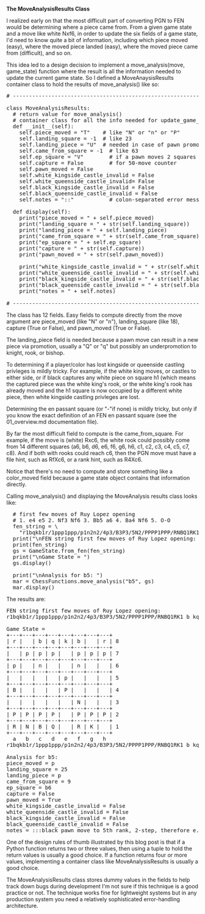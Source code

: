 <b>The MoveAnalysisResults Class</b>

I realized early on that the most difficult part of converting PGN to FEN would be determining where a piece came from. From a given game state and a move like white Nxf6, in order to update the six fields of a game state, I'd need to know quite a bit of information, including which piece moved (easy), where the moved piece landed (easy), where the moved piece came from (difficult), and so on.

This idea led to a design decision to implement a move_analysis(move, game_state) function where the result is all the information needed to update the current game state. So I defined a MoveAnaysisResults container class to hold the results of move_analysis() like so:

<pre>
# -------------------------------------------------------------------------------------------------

class MoveAnalysisResults:
  # return value for move_analysis()
  # container class for all the info needed for update_game_state()
  def __init__(self):
    self.piece_moved = "T"    # like "N" or "n" or "P"
    self.landing_square = -1  # like 23
    self.landing_piece = "U"  # needed in case of pawn promotion
    self.came_from_square = -1  # like 63
    self.ep_square = "V"        # if a pawn moves 2 squares
    self.capture = False        # for 50-move counter
    self.pawn_moved = False
    self.white_kingside_castle_invalid = False
    self.white_queenside_castle_invalid= False
    self.black_kingside_castle_invalid = False
    self.black_queenside_castle_invalid = False
    self.notes = "::"           # colon-separated error messages, etc.

  def display(self):
    print("piece_moved = " + self.piece_moved)
    print("landing_square = " + str(self.landing_square))
    print("landing_piece = " + self.landing_piece)
    print("came_from_square = " + str(self.came_from_square))
    print("ep_square = " + self.ep_square)
    print("capture = " + str(self.capture))
    print("pawn_moved = " + str(self.pawn_moved))

    print("white_kingside_castle_invalid = " + str(self.white_kingside_castle_invalid))
    print("white_queenside_castle_invalid = " + str(self.white_queenside_castle_invalid))
    print("black_kingside_castle_invalid = " + str(self.black_kingside_castle_invalid))
    print("black_queenside_castle_invalid = " + str(self.black_queenside_castle_invalid))
    print("notes = " + self.notes)

# -------------------------------------------------------------------------------------------------
</pre>

The class has 12 fields. Easy fields to compute directly from the move argument are piece_moved (like "N" or "n"), landing_square (like 18), capture (True or False), and pawn_moved (True or False).

The landing_piece field is needed because a pawn move can result in a new piece via promotion, usually a "Q" or "q" but possibly an underpromotion to knight, rook, or bishop.

To determining if a player/color has lost kingside or queenside castling privleges is mildly tricky. For example, if the white king moves, or castles to either side, or if black captures any white piece on square h1 (which means the captured piece was the white king's rook, or the white king's rook has already moved and the h1 square is now occupied by a different white piece, then white kingside castling privleges are lost.

Determining the en passant square (or "-"if none) is mildly tricky, but only if you know the exact definition of an FEN en passant square (see the 01_overview.md documentation file).

By far the most difficult field to compute is the came_from_square. For example, if the move is (white) Rxc6, the white rook could possibly come from 14 different squares (a6, b6, d6, e6, f6, g6, h6, c1, c2, c3, c4, c5, c7, c8). And if both with rooks could reach c6, then the PGN move must have a file hint, such as RfXc6, or a rank hint, such as R4Xc6.

Notice that there's no need to compute and store something like a color_moved field because a game state object contains that information directly.

Calling move_analysis() and displaying the MoveAnalysis results class looks like:

<pre>
  # first few moves of Ruy Lopez opening
  # 1. e4 e5 2. Nf3 Nf6 3. Bb5 a6 4. Ba4 Nf6 5. O-O
  fen_string = \
    "r1bqkb1r/1ppp1ppp/p1n2n2/4p3/B3P3/5N2/PPPP1PPP/RNBQ1RK1 b kq - 3 5"
  print("\nFEN string first few moves of Ruy Lopez opening: ")
  print(fen_string)
  gs = GameState.from_fen(fen_string)
  print("\nGame State = ")
  gs.display()

  print("\nAnalysis for b5: ")
  mar = ChessFunctions.move_analysis("b5", gs)
  mar.display()
</pre>

The results are:

<pre>
FEN string first few moves of Ruy Lopez opening:
r1bqkb1r/1ppp1ppp/p1n2n2/4p3/B3P3/5N2/PPPP1PPP/RNBQ1RK1 b kq - 3 5

Game State =
+---+---+---+---+---+---+---+---+
| r |   | b | q | k | b |   | r | 8
+---+---+---+---+---+---+---+---+
|   | p | p | p |   | p | p | p | 7
+---+---+---+---+---+---+---+---+
| p |   | n |   |   | n |   |   | 6
+---+---+---+---+---+---+---+---+
|   |   |   |   | p |   |   |   | 5
+---+---+---+---+---+---+---+---+
| B |   |   |   | P |   |   |   | 4
+---+---+---+---+---+---+---+---+
|   |   |   |   |   | N |   |   | 3
+---+---+---+---+---+---+---+---+
| P | P | P | P |   | P | P | P | 2
+---+---+---+---+---+---+---+---+
| R | N | B | Q |   | R | K |   | 1
+---+---+---+---+---+---+---+---+
  a   b   c   d   e   f   g   h
r1bqkb1r/1ppp1ppp/p1n2n2/4p3/B3P3/5N2/PPPP1PPP/RNBQ1RK1 b kq - 3 5

Analysis for b5:
piece_moved = p
landing_square = 25
landing_piece = p
came_from_square = 9
ep_square = b6
capture = False
pawn_moved = True
white_kingside_castle_invalid = False
white_queenside_castle_invalid = False
black_kingside_castle_invalid = False
black_queenside_castle_invalid = False
notes = :::black pawn move to 5th rank, 2-step, therefore e.p. square exists on 4th rank, no capture, no promotion:
</pre>

One of the design rules of thumb illustrated by this blog post is that if a Python function returns two or three values, then using a tuple to hold the return values is usually a good choice. If a function returns four or more values, implementing a container class like MoveAnalysisResults is usually a good choice.

The MoveAnalysisResults class stores dummy values in the fields to help track down bugs during development I'm not sure if this technique is a good practice or not. The technique works fine for lightweight systems but in any production system you need a relatively sophisticated error-handling architecture.

